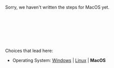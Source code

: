 


Sorry, we haven't written the steps for MacOS yet.




<br><br><br>
------
Choices that lead here:
- Operating System: [Windows](ci-vscode_osw.md) \| [Linux](ci-vscode_osl.md) \| **MacOS**
